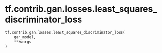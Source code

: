 <div itemscope itemtype="http://developers.google.com/ReferenceObject">
<meta itemprop="name" content="tf.contrib.gan.losses.least_squares_discriminator_loss" />
<meta itemprop="path" content="Stable" />
</div>

# tf.contrib.gan.losses.least_squares_discriminator_loss

``` python
tf.contrib.gan.losses.least_squares_discriminator_loss(
    gan_model,
    **kwargs
)
```

